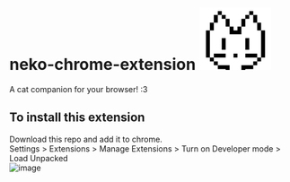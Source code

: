 # neko-chrome-extension ![image](https://github.com/humzasadiq/neko-chrome-extension/blob/main/images/neko-icon_128.png?raw=true)  
A cat companion for your browser! :3  
 ## To install this extension  
Download this repo and add it to chrome.  
Settings > Extensions > Manage Extensions > Turn on Developer mode > Load Unpacked  
![image](https://github.com/user-attachments/assets/cf78b996-41ed-467d-bce3-aab20e1d8dc9)
